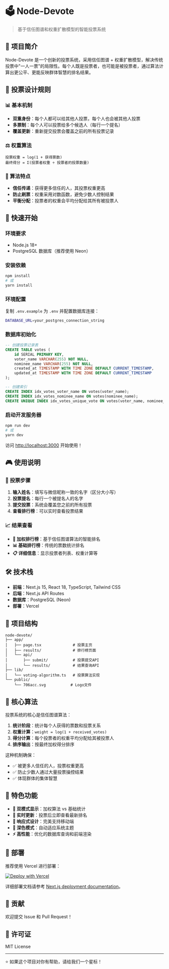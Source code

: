 # 🗳️ Node-Devote

> 基于信任图谱和权重扩散模型的智能投票系统

## 🎯 项目简介

Node-Devote 是一个创新的投票系统，采用信任图谱 + 权重扩散模型，解决传统投票中"一人一票"的局限性。每个人既是投票者，也可能是被投票者，通过算法计算出更公平、更能反映群体智慧的排名结果。

## 🧩 投票设计规则

### 📊 基本机制
- **双重身份**：每个人都可以给其他人投票，每个人也会被其他人投票
- **多票制**：每个人可以投票给多个候选人（每行一个提名）
- **覆盖更新**：重新提交投票会覆盖之前的所有投票记录

### ⚖️ 权重算法
```
投票权重 = log(1 + 获得票数)
最终得分 = Σ(投票者权重 ÷ 投票者的投票数量)
```

### 🎲 算法特点
- **信任传递**：获得更多信任的人，其投票权重更高
- **防止刷票**：权重采用对数函数，避免少数人控制结果
- **平衡分配**：投票者的权重会平均分配给其所有被投票人

## 🚀 快速开始

### 环境要求
- Node.js 18+
- PostgreSQL 数据库（推荐使用 Neon）

### 安装依赖
```bash
npm install
# 或
yarn install
```

### 环境配置
复制 `.env.example` 为 `.env` 并配置数据库连接：
```bash
DATABASE_URL=your_postgres_connection_string
```

### 数据库初始化
```sql
-- 创建投票记录表
CREATE TABLE votes (
    id SERIAL PRIMARY KEY,
    voter_name VARCHAR(255) NOT NULL,
    nominee_name VARCHAR(255) NOT NULL,
    created_at TIMESTAMP WITH TIME ZONE DEFAULT CURRENT_TIMESTAMP,
    updated_at TIMESTAMP WITH TIME ZONE DEFAULT CURRENT_TIMESTAMP
);

-- 创建索引
CREATE INDEX idx_votes_voter_name ON votes(voter_name);
CREATE INDEX idx_votes_nominee_name ON votes(nominee_name);
CREATE UNIQUE INDEX idx_votes_unique_vote ON votes(voter_name, nominee_name);
```

### 启动开发服务器
```bash
npm run dev
# 或
yarn dev
```

访问 [http://localhost:3000](http://localhost:3000) 开始使用！

## 🎮 使用说明

### 📝 投票步骤
1. **输入姓名**：填写与微信昵称一致的名字（区分大小写）
2. **投票提名**：每行一个被提名人的名字
3. **提交投票**：系统会覆盖您之前的所有投票
4. **查看排行榜**：可以实时查看投票结果

### 📈 结果查看
- **🧮 加权排行榜**：基于信任图谱算法的智能排名
- **📊 基础排行榜**：传统的票数统计排名
- **📋 详细信息**：显示投票者列表、权重计算等

## 🛠️ 技术栈

- **前端**：Next.js 15, React 18, TypeScript, Tailwind CSS
- **后端**：Next.js API Routes
- **数据库**：PostgreSQL (Neon)
- **部署**：Vercel

## 📁 项目结构

```
node-devote/
├── app/
│   ├── page.tsx              # 投票主页
│   ├── results/              # 排行榜页面
│   └── api/
│       ├── submit/           # 投票提交API
│       └── results/          # 结果查询API
├── lib/
│   └── voting-algorithm.ts   # 投票算法实现
└── public/
    └── 706acc.svg           # Logo文件
```

## 🔮 核心算法

投票系统的核心是信任图谱算法：

1. **统计阶段**：统计每个人获得的票数和投票关系
2. **权重计算**：`weight = log(1 + received_votes)`
3. **得分计算**：每个投票者的权重平均分配给其被投票人
4. **排序输出**：按最终加权得分排序

这种机制确保：
- ✅ 被更多人信任的人，投票权重更高
- ✅ 防止少数人通过大量投票操控结果
- ✅ 体现群体的集体智慧

## 🎨 特色功能

- **🎯 双模式显示**：加权算法 vs 基础统计
- **🔄 实时更新**：投票后立即查看最新排名
- **📱 响应式设计**：完美支持移动端
- **🌙 深色模式**：自动适应系统主题
- **⚡ 高性能**：优化的数据库查询和前端渲染

## 🚀 部署

推荐使用 Vercel 进行部署：

[![Deploy with Vercel](https://vercel.com/button)](https://vercel.com/new?utm_medium=default-template&filter=next.js&utm_source=create-next-app&utm_campaign=create-next-app-readme)

详细部署文档请参考 [Next.js deployment documentation](https://nextjs.org/docs/app/building-your-application/deploying)。

## 🤝 贡献

欢迎提交 Issue 和 Pull Request！

## 📄 许可证

MIT License

---

⭐ 如果这个项目对你有帮助，请给我们一个星标！

